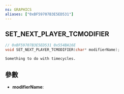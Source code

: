 ```yaml
---
ns: GRAPHICS
aliases: ["0xBF59707B3E5ED531"]
---
```

## SET_NEXT_PLAYER_TCMODIFIER

```c
// 0xBF59707B3E5ED531 0x554BA16E
void SET_NEXT_PLAYER_TCMODIFIER(char* modifierName);
```

```
Something to do with timecycles.  
```

## 參數
* **modifierName**: 

